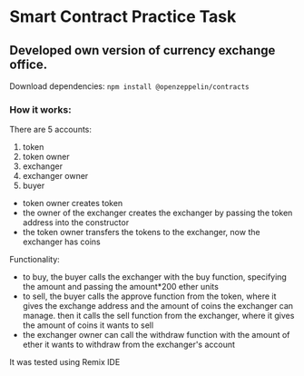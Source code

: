 # Smart Contract Practice Task

## Developed own version of currency exchange office.

Download dependencies: `npm install @openzeppelin/contracts`

### How it works:
There are 5 accounts:
1) token
2) token owner
3) exchanger
4) exchanger owner
5) buyer

* token owner creates token
* the owner of the exchanger creates the exchanger by passing the token address into the constructor
* the token owner transfers the tokens to the exchanger, now the exchanger has coins

Functionality:
* to buy, the buyer calls the exchanger with the buy function, specifying the amount and passing the amount*200 ether units
* to sell, the buyer calls the approve function from the token, where it gives the exchange address and the amount of coins the exchanger can manage. then it calls the sell function from the exchanger, where it gives the amount of coins it wants to sell
* the exchanger owner can call the withdraw function with the amount of ether it wants to withdraw from the exchanger's account

It was tested using Remix IDE
